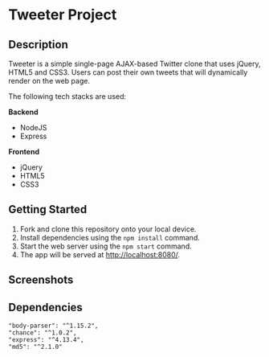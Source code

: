 # Tweeter Project

## Description
Tweeter is a simple single-page AJAX-based Twitter clone that uses jQuery, HTML5 and CSS3. Users can post their own tweets that will dynamically render on the web page.

The following tech stacks are used:

**Backend**

* NodeJS
* Express

**Frontend**

* jQuery
* HTML5
* CSS3

## Getting Started

1. Fork and clone this repository onto your local device.
2. Install dependencies using the `npm install` command.
3. Start the web server using the `npm start` command.
4. The app will be served at <http://localhost:8080/>.

## Screenshots

## Dependencies
    "body-parser": "^1.15.2",
    "chance": "^1.0.2",
    "express": "^4.13.4",
    "md5": "^2.1.0"